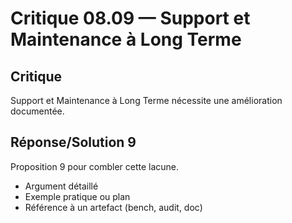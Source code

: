 # Critique 08.09 — Support et Maintenance à Long Terme

## Critique
Support et Maintenance à Long Terme nécessite une amélioration documentée.

## Réponse/Solution 9
Proposition 9 pour combler cette lacune.

- Argument détaillé
- Exemple pratique ou plan
- Référence à un artefact (bench, audit, doc)
